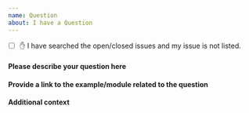 ```yaml
---
name: Question
about: I have a Question
---
```


- [ ] ✋ I have searched the open/closed issues and my issue is not listed.

#### Please describe your question here

<!-- Provide as much information as possible to explain your question -->

#### Provide a link to the example/module related to the question

<!-- Please provide the link to the example related to this question from this repo -->

#### Additional context

<!-- Add any other context or screenshots about the question here -->